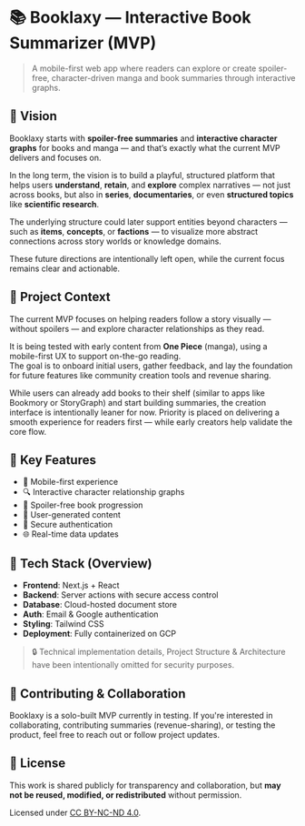 # 📚 Booklaxy — Interactive Book Summarizer (MVP)

> A mobile-first web app where readers can explore or create spoiler-free, character-driven manga and book summaries through interactive graphs.

## 🌟 Vision

Booklaxy starts with **spoiler-free summaries** and **interactive character graphs** for books and manga — and that’s exactly what the current MVP delivers and focuses on.

In the long term, the vision is to build a playful, structured platform that helps users **understand**, **retain**, and **explore** complex narratives — not just across books, but also in **series**, **documentaries**, or even **structured topics** like **scientific research**.

The underlying structure could later support entities beyond characters — such as **items**, **concepts**, or **factions** — to visualize more abstract connections across story worlds or knowledge domains.

These future directions are intentionally left open, while the current focus remains clear and actionable.

## 📌 Project Context

The current MVP focuses on helping readers follow a story visually — without spoilers — and explore character relationships as they read.

It is being tested with early content from **One Piece** (manga), using a mobile-first UX to support on-the-go reading.  
The goal is to onboard initial users, gather feedback, and lay the foundation for future features like community creation tools and revenue sharing.

While users can already add books to their shelf (similar to apps like Bookmory or StoryGraph) and start building summaries, the creation interface is intentionally leaner for now. Priority is placed on delivering a smooth experience for readers first — while early creators help validate the core flow.

## 🎯 Key Features

- 📱 Mobile-first experience
- 🔍 Interactive character relationship graphs
- 📖 Spoiler-free book progression
- 👥 User-generated content
- 🔐 Secure authentication
- 🌐 Real-time data updates

## 🚀 Tech Stack (Overview)

- **Frontend**: Next.js + React
- **Backend**: Server actions with secure access control
- **Database**: Cloud-hosted document store
- **Auth**: Email & Google authentication
- **Styling**: Tailwind CSS
- **Deployment**: Fully containerized on GCP

> 🔒 Technical implementation details, Project Structure & Architecture have been intentionally omitted for security purposes.

## 🙌 Contributing & Collaboration

Booklaxy is a solo-built MVP currently in testing. If you're interested in collaborating, contributing summaries (revenue-sharing), or testing the product, feel free to reach out or follow project updates.

## 📘 License

This work is shared publicly for transparency and collaboration, but **may not be reused, modified, or redistributed** without permission.

Licensed under [CC BY-NC-ND 4.0](https://creativecommons.org/licenses/by-nc-nd/4.0/).
